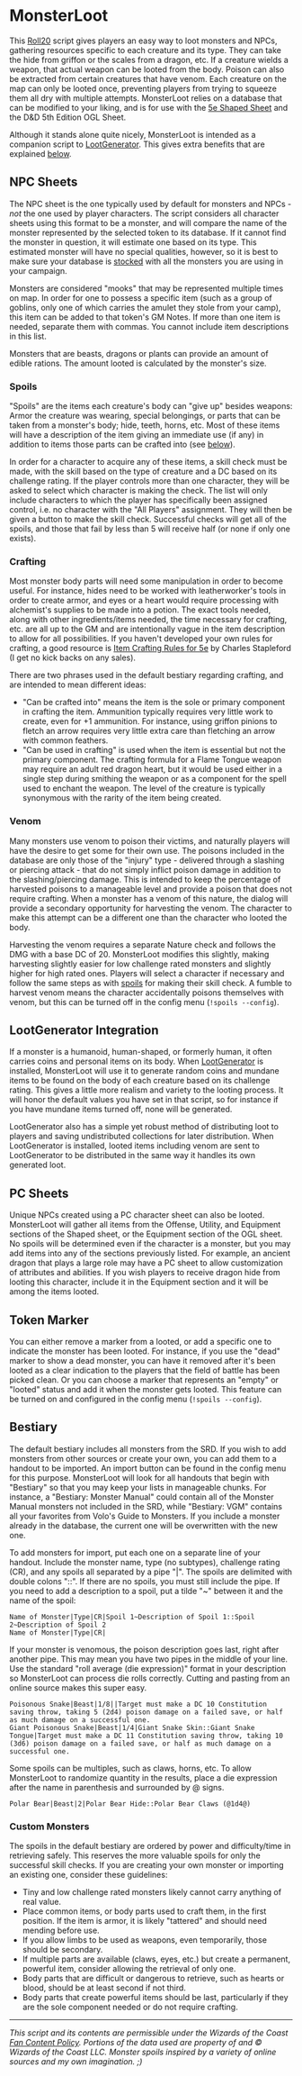 # MonsterLoot
This [Roll20](http://roll20.net/) script gives players an easy way to loot monsters and NPCs, gathering resources specific to each creature and its type. They can take the hide from griffon or the scales from a dragon, etc. If a creature wields a weapon, that actual weapon can be looted from the body. Poison can also be extracted from certain creatures that have venom. Each creature on the map can only be looted once, preventing players from trying to squeeze them all dry with multiple attempts. MonsterLoot relies on a database that can be modified to your liking, and is for use with the [5e Shaped Sheet](http://github.com/mlenser/roll20-character-sheets/tree/master/5eShaped) and the D&D 5th Edition OGL Sheet.

Although it stands alone quite nicely, MonsterLoot is intended as a companion script to [LootGenerator](https://github.com/blawson69/LootGenerator). This gives extra benefits that are explained [below](#lootgenerator-integration).

## NPC Sheets
The NPC sheet is the one typically used by default for monsters and NPCs - _not_ the one used by player characters. The script considers all character sheets using this format to be a monster, and will compare the name of the monster represented by the selected token to its database. If it cannot find the monster in question, it will estimate one based on its type. This estimated monster will have no special qualities, however, so it is best to make sure your database is [stocked](#bestiary) with all the monsters you are using in your campaign.

Monsters are considered "mooks" that may be represented multiple times on map. In order for one to possess a specific item (such as a group of goblins, only one of which carries the amulet they stole from your camp), this item can be added to that token's GM Notes. If more than one item is needed, separate them with commas. You cannot include item descriptions in this list.

Monsters that are beasts, dragons or plants can provide an amount of edible rations. The amount looted is calculated by the monster's size.

### Spoils
"Spoils" are the items each creature's body can "give up" besides weapons: Armor the creature was wearing, special belongings, or parts that can be taken from a monster's body; hide, teeth, horns, etc. Most of these items will have a description of the item giving an immediate use (if any) in addition to items those parts can be crafted into (see [below](#crafting)).

In order for a character to acquire any of these items, a skill check must be made, with the skill based on the type of creature and a DC based on its challenge rating. If the player controls more than one character, they will be asked to select which character is making the check. The list will only include characters to which the player has specifically been assigned control, i.e. no character with the "All Players" assignment. They will then be given a button to make the skill check. Successful checks will get all of the spoils, and those that fail by less than 5 will receive half (or none if only one exists).

### Crafting
Most monster body parts will need some manipulation in order to become useful. For instance, hides need to be worked with leatherworker's tools in order to create armor, and eyes or a heart would require processing with alchemist's supplies to be made into a potion. The exact tools needed, along with other ingredients/items needed, the time necessary for crafting, etc. are all up to the GM and are intentionally vague in the item description to allow for all possibilities. If you haven't developed your own rules for crafting, a good resource is [Item Crafting Rules for 5e](https://www.dmsguild.com/product/210083/Item-Crafting-Rules-for-5e) by Charles Stapleford (I get no kick backs on any sales).

There are two phrases used in the default bestiary regarding crafting, and are intended to mean different ideas:
- "Can be crafted into" means the item is the sole or primary component in crafting the item. Ammunition typically requires very little work to create, even for +1 ammunition. For instance, using griffon pinions to fletch an arrow requires very little extra care than fletching an arrow with common feathers.
- "Can be used in crafting" is used when the item is essential but not the primary component. The crafting formula for a Flame Tongue weapon may require an adult red dragon heart, but it would be used either in a single step during smithing the weapon or as a component for the spell used to enchant the weapon. The level of the creature is typically synonymous with the rarity of the item being created.

### Venom
Many monsters use venom to poison their victims, and naturally players will have the desire to get some for their own use. The poisons included in the database are only those of the "injury" type - delivered through a slashing or piercing attack - that do not simply inflict poison damage in addition to the slashing/piercing damage. This is intended to keep the percentage of harvested poisons to a manageable level and provide a poison that does not require crafting. When a monster has a venom of this nature, the dialog will provide a secondary opportunity for harvesting the venom. The character to make this attempt can be a different one than the character who looted the body.

Harvesting the venom requires a separate Nature check and follows the DMG with a base DC of 20. MonsterLoot modifies this slightly, making harvesting slightly easier for low challenge rated monsters and slightly higher for high rated ones. Players will select a character if necessary and follow the same steps as with [spoils](#spoils) for making their skill check. A fumble to harvest venom means the character accidentally poisons themselves with venom, but this can be turned off in the config menu (`!spoils --config`).

## LootGenerator Integration
If a monster is a humanoid, human-shaped, or formerly human, it often carries coins and personal items on its body. When [LootGenerator](https://github.com/blawson69/LootGenerator) is installed, MonsterLoot will use it to generate random coins and mundane items to be found on the body of each creature based on its challenge rating. This gives a little more realism and variety to the looting process. It will honor the default values you have set in that script, so for instance if you have mundane items turned off, none will be generated.

LootGenerator also has a simple yet robust method of distributing loot to players and saving undistributed collections for later distribution. When LootGenerator is installed, looted items including venom are sent to LootGenerator to be distributed in the same way it handles its own generated loot.

## PC Sheets
Unique NPCs created using a PC character sheet can also be looted. MonsterLoot will gather all items from the Offense, Utility, and Equipment sections of the Shaped sheet, or the Equipment section of the OGL sheet. No spoils will be determined even if the character is a monster, but you may add items into any of the sections previously listed. For example, an ancient dragon that plays a large role may have a PC sheet to allow customization of attributes and abilities. If you wish players to receive dragon hide from looting this character, include it in the Equipment section and it will be among the items looted.

## Token Marker
You can either remove a marker from a looted, or add a specific one to indicate the monster has been looted. For instance, if you use the "dead" marker to show a dead monster, you can have it removed after it's been looted as a clear indication to the players that the field of battle has been picked clean. Or you can choose a marker that represents an "empty" or "looted" status and add it when the monster gets looted. This feature can be turned on and configured in the config menu (`!spoils --config`).

## Bestiary
The default bestiary includes all monsters from the SRD. If you wish to add monsters from other sources or create your own, you can add them to a handout to be imported. An import button can be found in the config menu for this purpose. MonsterLoot will look for all handouts that begin with "Bestiary" so that you may keep your lists in manageable chunks. For instance, a "Bestiary: Monster Manual" could contain all of the Monster Manual monsters not included in the SRD, while "Bestiary: VGM" contains all your favorites from Volo's Guide to Monsters. If you include a monster already in the database, the current one will be overwritten with the new one.

To add monsters for import, put each one on a separate line of your handout. Include the monster name, type (no subtypes), challenge rating (CR), and any spoils all separated by a pipe "|". The spoils are delimited with double colons "::". If there are no spoils, you must still include the pipe. If you need to add a description to a spoil, put a tilde "~" between it and the name of the spoil:

~~~
Name of Monster|Type|CR|Spoil 1~Description of Spoil 1::Spoil 2~Description of Spoil 2
Name of Monster|Type|CR|
~~~
If your monster is venomous, the poison description goes last, right after another pipe. This may mean you have two pipes in the middle of your line. Use the standard "roll average (die expression)" format in your description so MonsterLoot can process die rolls correctly. Cutting and pasting from an online source makes this super easy.
~~~
Poisonous Snake|Beast|1/8||Target must make a DC 10 Constitution saving throw, taking 5 (2d4) poison damage on a failed save, or half as much damage on a successful one.
Giant Poisonous Snake|Beast|1/4|Giant Snake Skin::Giant Snake Tongue|Target must make a DC 11 Constitution saving throw, taking 10 (3d6) poison damage on a failed save, or half as much damage on a successful one.
~~~
Some spoils can be multiples, such as claws, horns, etc. To allow MonsterLoot to randomize quantity in the results, place a die expression after the name in parenthesis and surrounded by @ signs.
~~~
Polar Bear|Beast|2|Polar Bear Hide::Polar Bear Claws (@1d4@)
~~~
### Custom Monsters
The spoils in the default bestiary are ordered by power and difficulty/time in retrieving safely. This reserves the more valuable spoils for only the successful skill checks. If you are creating your own monster or importing an existing one, consider these guidelines:
- Tiny and low challenge rated monsters likely cannot carry anything of real value.
- Place common items, or body parts used to craft them, in the first position. If the item is armor, it is likely "tattered" and should need mending before use.
- If you allow limbs to be used as weapons, even temporarily, those should be secondary.
- If multiple parts are available (claws, eyes, etc.) but create a permanent, powerful item, consider allowing the retrieval of only one.
- Body parts that are difficult or dangerous to retrieve, such as hearts or blood, should be at least second if not third.
- Body parts that create powerful items should be last, particularly if they are the sole component needed or do not require crafting.
---
_This script and its contents are permissible under the Wizards of the Coast [Fan Content Policy](https://company.wizards.com/fancontentpolicy). Portions of the data used are property of and © Wizards of the Coast LLC.
Monster spoils inspired by a variety of online sources and my own imagination. ;)_
